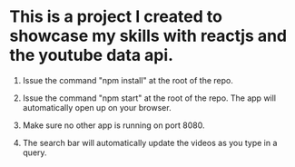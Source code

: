# This is a project I created to showcase my skills with reactjs and the youtube data api.

1. Issue the command "npm install" at the root of the repo. 

2. Issue the command "npm start" at the root of the repo. The app
will automatically open up on your browser. 

3. Make sure no other app is running on port 8080.

4. The search bar will automatically update the videos as you type
in a query. 
